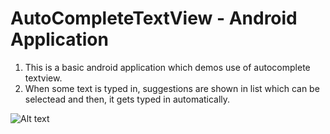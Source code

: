 # AutoCompleteTextView - Android Application

1. This is a basic android application which demos use of autocomplete textview.
2. When some text is typed in, suggestions are shown in list which can be selectead and then, it gets typed in automatically.

![Alt text](https://github.com/AntarjotSingh/AutoCompleteTextView/blob/master/image.png?raw=true "Optional Title")


